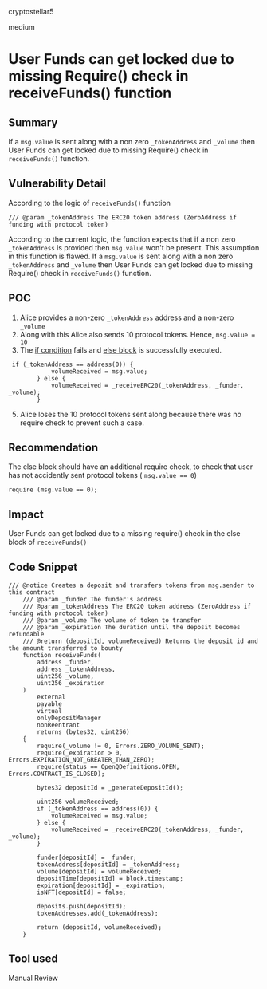 cryptostellar5

medium

# User Funds can get locked due to missing Require() check in receiveFunds() function

## Summary

If a `msg.value` is sent along with a non zero `_tokenAddress` and `_volume` then User Funds can get locked due to missing Require() check in `receiveFunds()` function. 

## Vulnerability Detail

According to the logic of `receiveFunds()` function

```solidity
/// @param _tokenAddress The ERC20 token address (ZeroAddress if funding with protocol token)
```

According to the current logic, the function expects that if a non zero `_tokenAddress` is provided then `msg.value` won't be present. This assumption in this function is flawed.
If a `msg.value` is sent along with a non zero `_tokenAddress` and `_volume` then User Funds can get locked due to missing Require() check in `receiveFunds()` function. 


## POC

1. Alice provides a non-zero `_tokenAddress` address and a non-zero `_volume`
2. Along with this Alice also sends 10 protocol tokens. Hence, `msg.value = 10`
3. The [if condition](https://github.com/sherlock-audit/2023-02-openq/blob/main/contracts/Bounty/Implementations/BountyCore.sol#L41-L42) fails and [else block](https://github.com/sherlock-audit/2023-02-openq/blob/main/contracts/Bounty/Implementations/BountyCore.sol#L43-L45) is successfully executed.

```solidity
 if (_tokenAddress == address(0)) {
            volumeReceived = msg.value;
        } else {
            volumeReceived = _receiveERC20(_tokenAddress, _funder, _volume);
        }
```

5.  Alice loses the 10 protocol tokens sent along because there was no require check to prevent such a case.
   

## Recommendation

The else block should have an additional require check, to check that user has not accidently sent protocol tokens ( `msg.value == 0`)

```solidity
require (msg.value == 0);
```

## Impact

User Funds can get locked due to a missing require() check in the else block of `receiveFunds()`

## Code Snippet

```solidity
/// @notice Creates a deposit and transfers tokens from msg.sender to this contract
    /// @param _funder The funder's address
    /// @param _tokenAddress The ERC20 token address (ZeroAddress if funding with protocol token)
    /// @param _volume The volume of token to transfer
    /// @param _expiration The duration until the deposit becomes refundable
    /// @return (depositId, volumeReceived) Returns the deposit id and the amount transferred to bounty
    function receiveFunds(
        address _funder,
        address _tokenAddress,
        uint256 _volume,
        uint256 _expiration
    )
        external
        payable
        virtual
        onlyDepositManager
        nonReentrant
        returns (bytes32, uint256)
    {
        require(_volume != 0, Errors.ZERO_VOLUME_SENT);
        require(_expiration > 0, Errors.EXPIRATION_NOT_GREATER_THAN_ZERO);
        require(status == OpenQDefinitions.OPEN, Errors.CONTRACT_IS_CLOSED);

        bytes32 depositId = _generateDepositId();

        uint256 volumeReceived;
        if (_tokenAddress == address(0)) {
            volumeReceived = msg.value;
        } else {
            volumeReceived = _receiveERC20(_tokenAddress, _funder, _volume);
        }

        funder[depositId] = _funder;
        tokenAddress[depositId] = _tokenAddress;
        volume[depositId] = volumeReceived;
        depositTime[depositId] = block.timestamp;
        expiration[depositId] = _expiration;
        isNFT[depositId] = false;

        deposits.push(depositId);
        tokenAddresses.add(_tokenAddress);

        return (depositId, volumeReceived);
    }
```

## Tool used

Manual Review

